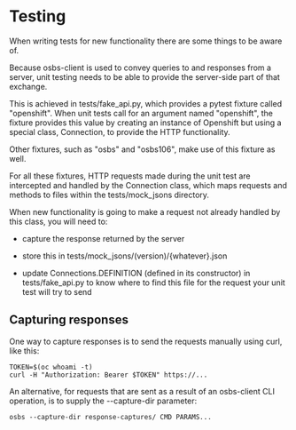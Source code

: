# Testing

When writing tests for new functionality there are some things to be
aware of.

Because osbs-client is used to convey queries to and responses from a
server, unit testing needs to be able to provide the server-side part
of that exchange.

This is achieved in tests/fake_api.py, which provides a pytest fixture
called "openshift". When unit tests call for an argument named
"openshift", the fixture provides this value by creating an instance
of Openshift but using a special class, Connection, to provide the HTTP
functionality.

Other fixtures, such as "osbs" and "osbs106", make use of this fixture
as well.

For all these fixtures, HTTP requests made during the unit test are
intercepted and handled by the Connection class, which maps requests
and methods to files within the tests/mock_jsons directory.

When new functionality is going to make a request not already handled
by this class, you will need to:

* capture the response returned by the server

* store this in tests/mock_jsons/(version)/{whatever}.json

* update Connections.DEFINITION (defined in its constructor) in
  tests/fake_api.py to know where to find this file for the request
  your unit test will try to send

## Capturing responses

One way to capture responses is to send the requests manually using
curl, like this:

```
TOKEN=$(oc whoami -t)
curl -H "Authorization: Bearer $TOKEN" https://...
```

An alternative, for requests that are sent as a result of an osbs-client CLI operation, is to supply the --capture-dir parameter:

```
osbs --capture-dir response-captures/ CMD PARAMS...
```
